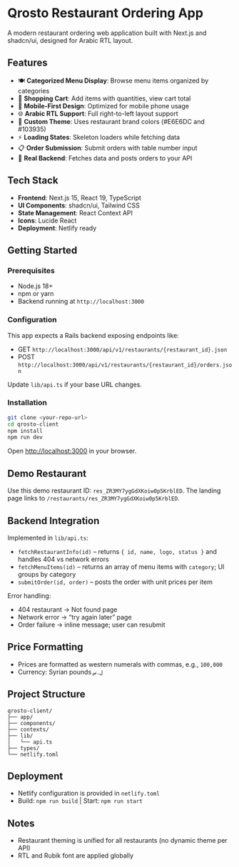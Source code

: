 # Qrosto Restaurant Ordering App

A modern restaurant ordering web application built with Next.js and shadcn/ui, designed for Arabic RTL layout.

## Features

- 🍽️ **Categorized Menu Display**: Browse menu items organized by categories
- 🛒 **Shopping Cart**: Add items with quantities, view cart total
- 📱 **Mobile-First Design**: Optimized for mobile phone usage
- 🌐 **Arabic RTL Support**: Full right-to-left layout support
- 🎨 **Custom Theme**: Uses restaurant brand colors (#E6E6DC and #103935)
- ⚡ **Loading States**: Skeleton loaders while fetching data
- 📋 **Order Submission**: Submit orders with table number input
- 🔌 **Real Backend**: Fetches data and posts orders to your API

## Tech Stack

- **Frontend**: Next.js 15, React 19, TypeScript
- **UI Components**: shadcn/ui, Tailwind CSS
- **State Management**: React Context API
- **Icons**: Lucide React
- **Deployment**: Netlify ready

## Getting Started

### Prerequisites

- Node.js 18+ 
- npm or yarn
- Backend running at `http://localhost:3000`

### Configuration

This app expects a Rails backend exposing endpoints like:

- GET `http://localhost:3000/api/v1/restaurants/{restaurant_id}.json`
- POST `http://localhost:3000/api/v1/restaurants/{restaurant_id}/orders.json`

Update `lib/api.ts` if your base URL changes.

### Installation

```bash
git clone <your-repo-url>
cd qrosto-client
npm install
npm run dev
```

Open [http://localhost:3000](http://localhost:3000) in your browser.

## Demo Restaurant

Use this demo restaurant ID: `res_ZR3MY7ygGdXKoiw0p5KrblED`.
The landing page links to `/restaurants/res_ZR3MY7ygGdXKoiw0p5KrblED`.

## Backend Integration

Implemented in `lib/api.ts`:
- `fetchRestaurantInfo(id)` – returns `{ id, name, logo, status }` and handles 404 vs network errors
- `fetchMenuItems(id)` – returns an array of menu items with `category`; UI groups by category
- `submitOrder(id, order)` – posts the order with unit prices per item

Error handling:
- 404 restaurant → Not found page
- Network error → “try again later” page
- Order failure → inline message; user can resubmit

## Price Formatting

- Prices are formatted as western numerals with commas, e.g., `100,000`
- Currency: Syrian pounds `ل.س`

## Project Structure

```
qrosto-client/
├── app/
├── components/
├── contexts/
├── lib/
│   └── api.ts
├── types/
└── netlify.toml
```

## Deployment

- Netlify configuration is provided in `netlify.toml`
- Build: `npm run build` | Start: `npm run start`

## Notes

- Restaurant theming is unified for all restaurants (no dynamic theme per API)
- RTL and Rubik font are applied globally
